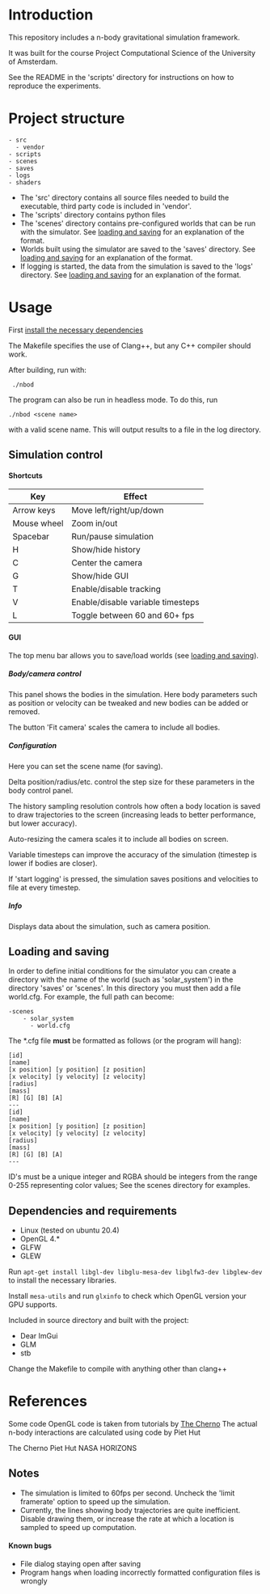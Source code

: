 # Introduction

This repository includes a n-body gravitational simulation framework.

It was built for the course Project Computational Science of the University
of Amsterdam.

See the README in the 'scripts' directory for instructions on how to reproduce
the experiments.

# Project structure

```
- src
  - vendor
- scripts
- scenes
- saves
- logs
- shaders
```

- The 'src' directory contains all source files needed to build the executable, third
  party code is included in 'vendor'.
- The 'scripts' directory contains python files
- The 'scenes' directory contains pre-configured worlds that can be run with the
  simulator. See [loading and saving](#loading-and-saving) for an explanation of the format.
- Worlds built using the simulator are saved to the 'saves' directory. See [loading and saving](#loading-and-saving) for an explanation of the format.
- If logging is started, the data from the simulation is saved to the 'logs'
  directory. See [loading and saving](#loading-and-saving) for an explanation of the format.


# Usage

First [install the necessary dependencies](#dependencies-and-requirements)

The Makefile specifies the use of Clang++, but any C++ compiler should work.

After building, run with:

` ./nbod`


The program can also be run in headless mode. To do this, run

`./nbod <scene name>`

with a valid scene name. This will output results to a file in the log directory.


## Simulation control
#### Shortcuts
| Key | Effect |
|-----|----- |
| Arrow keys | Move left/right/up/down |
| Mouse wheel | Zoom in/out |
| Spacebar | Run/pause simulation
| H | Show/hide history
| C | Center the camera  |
| G | Show/hide GUI |
| T | Enable/disable tracking
| V | Enable/disable variable timesteps |
| L | Toggle between 60 and 60+ fps |

#### GUI
The top menu bar allows you to save/load worlds (see [loading and saving](#loading-and-saving)).

##### Body/camera control

This panel shows the bodies in the simulation. Here body parameters such as position or velocity can be tweaked and new bodies can be added or removed.

The button 'Fit camera' scales the camera to include all bodies.

##### Configuration

Here you can set the scene name (for saving).

Delta position/radius/etc. control the step size for these parameters in the body control panel.

The history sampling resolution controls how often a body location is saved to draw trajectories to the screen (increasing leads to better performance, but lower accuracy).

Auto-resizing the camera scales it to include all bodies on screen.

Variable timesteps can improve the accuracy of the simulation (timestep is lower if bodies are closer).

If 'start logging' is pressed, the simulation saves positions and velocities to file at every timestep.

##### Info

Displays data about the simulation, such as camera position.

## Loading and saving

In order to define initial conditions for the simulator you can create a directory with the name of the world (such as 'solar_system') in the directory 'saves' or 'scenes'. In this directory you must then add a file world.cfg. For example, the full path can become:
```
-scenes
    - solar_system
      - world.cfg
```

The \*.cfg file **must** be formatted as follows (or the program will hang):
```
[id]
[name]
[x position] [y position] [z position]
[x velocity] [y velocity] [z velocity]
[radius]
[mass]
[R] [G] [B] [A]
---
[id]
[name]
[x position] [y position] [z position]
[x velocity] [y velocity] [z velocity]
[radius]
[mass]
[R] [G] [B] [A]
---
```

ID's must be a unique integer and RGBA should be integers from the range 0-255
representing color values;
See the scenes directory for examples.


## Dependencies and requirements

- Linux (tested on ubuntu 20.4)
- OpenGL 4.*
- GLFW
- GLEW

Run
`apt-get install libgl-dev libglu-mesa-dev libglfw3-dev libglew-dev`
to install the necessary libraries.

Install `mesa-utils` and run `glxinfo` to check which OpenGL version your
GPU supports.

Included in source directory and built with the project:
- Dear ImGui
- GLM
- stb

Change the Makefile to compile with anything other than clang++

# References

Some code OpenGL code is taken from tutorials by [The Cherno](https://www.youtube.com/watch?v=W3gAzLwfIP0&list=PLlrATfBNZ98foTJPJ_Ev03o2oq3-GGOS2)
The actual n-body interactions are calculated using code by Piet Hut


The Cherno
Piet Hut
NASA HORIZONS

## Notes
- The simulation is limited to 60fps per second. Uncheck the 'limit framerate'
option to speed up the simulation.
- Currently, the lines showing body trajectories are quite inefficient. Disable drawing
them, or increase the rate at which a location is sampled to speed up computation.


#### Known bugs
- File dialog staying open after saving
- Program hangs when loading incorrectly formatted configuration files is wrongly
